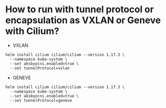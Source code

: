 # How to run with tunnel protocol or encapsulation as VXLAN or Geneve with Cilium?

- VXLAN

```
helm install cilium cilium/cilium --version 1.17.3 \
  --namespace kube-system \
  --set aksbyocni.enabled=true \
  --set tunnelProtocol=vxlan
```

- GENEVE

```
helm install cilium cilium/cilium --version 1.17.3 \
  --namespace kube-system \
  --set aksbyocni.enabled=true \
  --set tunnelProtocol=geneve
```